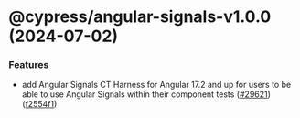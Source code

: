 # @cypress/angular-signals-v1.0.0 (2024-07-02)


### Features

* add Angular Signals CT Harness for Angular 17.2 and up for users to be able to use Angular Signals within their component tests ([#29621](https://github.com/cypress-io/cypress/issues/29621)) ([f2554f1](https://github.com/cypress-io/cypress/commit/f2554f12d6d1f438db898fbbc10a100ebff733ce))

